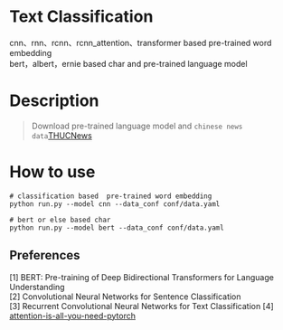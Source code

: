 
# Text Classification
cnn、rnn、rcnn、rcnn_attention、transformer based  pre-trained word embedding <br>
bert，albert，ernie based char and pre-trained language model

# Description
> Download pre-trained language model and `chinese news data`[THUCNews](http://thuctc.thunlp.org/)


# How to use
```
# classification based  pre-trained word embedding
python run.py --model cnn --data_conf conf/data.yaml

# bert or else based char
python run.py --model bert --data_conf conf/data.yaml

```

## Preferences
[1] BERT: Pre-training of Deep Bidirectional Transformers for Language Understanding  
[2] Convolutional Neural Networks for Sentence Classification <br>
[3] Recurrent Convolutional Neural Networks for Text Classification
[4] [attention-is-all-you-need-pytorch](https://github.com/jadore801120/attention-is-all-you-need-pytorch) <br>